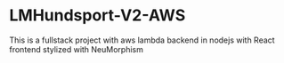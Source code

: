 # LMHundsport-V2-AWS
This is a fullstack project with aws lambda backend in nodejs with React frontend stylized with NeuMorphism
